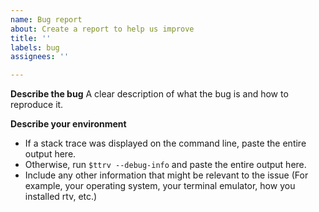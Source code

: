 ```yaml
---
name: Bug report
about: Create a report to help us improve
title: ''
labels: bug
assignees: ''

---
```


**Describe the bug**
A clear description of what the bug is and how to reproduce it.

**Describe your environment**
- If a stack trace was displayed on the command line, paste the entire output here.
- Otherwise, run ``$ttrv --debug-info`` and paste the entire output here.
- Include any other information that might be relevant to the issue (For example, your operating system, your terminal emulator, how you installed rtv, etc.)
